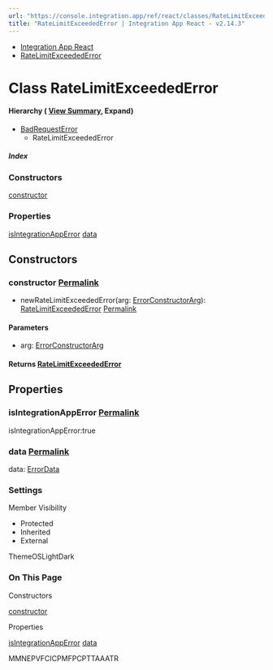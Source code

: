 ```yaml
---
url: "https://console.integration.app/ref/react/classes/RateLimitExceededError.html"
title: "RateLimitExceededError | Integration App React - v2.14.3"
---
```


- [Integration App React](https://console.integration.app/ref/react/index.html)
- [RateLimitExceededError](https://console.integration.app/ref/react/classes/RateLimitExceededError.html)

# Class RateLimitExceededError

#### Hierarchy ( [View Summary](https://console.integration.app/ref/react/hierarchy.html\#RateLimitExceededError), Expand)

- [BadRequestError](https://console.integration.app/ref/react/classes/BadRequestError.html)
  - RateLimitExceededError

##### Index

### Constructors

[constructor](https://console.integration.app/ref/react/classes/RateLimitExceededError.html#constructor)

### Properties

[isIntegrationAppError](https://console.integration.app/ref/react/classes/RateLimitExceededError.html#isintegrationapperror) [data](https://console.integration.app/ref/react/classes/RateLimitExceededError.html#data)

## Constructors

### constructor [Permalink](https://console.integration.app/ref/react/classes/RateLimitExceededError.html\#constructor)

- newRateLimitExceededError(arg: [ErrorConstructorArg](https://console.integration.app/ref/react/types/_integration-app_react.ErrorConstructorArg.html)): [RateLimitExceededError](https://console.integration.app/ref/react/classes/RateLimitExceededError.html) [Permalink](https://console.integration.app/ref/react/classes/RateLimitExceededError.html#constructorratelimitexceedederror)





#### Parameters



- arg: [ErrorConstructorArg](https://console.integration.app/ref/react/types/_integration-app_react.ErrorConstructorArg.html)

#### Returns [RateLimitExceededError](https://console.integration.app/ref/react/classes/RateLimitExceededError.html)

## Properties

### isIntegrationAppError [Permalink](https://console.integration.app/ref/react/classes/RateLimitExceededError.html\#isintegrationapperror)

isIntegrationAppError:true

### data [Permalink](https://console.integration.app/ref/react/classes/RateLimitExceededError.html\#data)

data: [ErrorData](https://console.integration.app/ref/react/classes/ErrorData.html)

### Settings

Member Visibility

- Protected
- Inherited
- External

ThemeOSLightDark

### On This Page

Constructors

[constructor](https://console.integration.app/ref/react/classes/RateLimitExceededError.html#constructor)

Properties

[isIntegrationAppError](https://console.integration.app/ref/react/classes/RateLimitExceededError.html#isintegrationapperror) [data](https://console.integration.app/ref/react/classes/RateLimitExceededError.html#data)

MMNEPVFCICPMFPCPTTAAATR